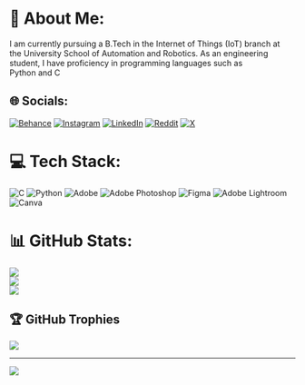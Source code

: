 # 💫 About Me:
I am currently pursuing a B.Tech in the Internet of Things (IoT) branch at<br> the University School of Automation and Robotics. As an engineering <br>student, I have proficiency in programming languages such as <br>Python and C


## 🌐 Socials:
[![Behance](https://img.shields.io/badge/Behance-1769ff?logo=behance&logoColor=white)](https://behance.net/https://www.behance.net/adityasingh966) [![Instagram](https://img.shields.io/badge/Instagram-%23E4405F.svg?logo=Instagram&logoColor=white)](https://instagram.com/https://www.instagram.com/k_aditya_singh/) [![LinkedIn](https://img.shields.io/badge/LinkedIn-%230077B5.svg?logo=linkedin&logoColor=white)](https://linkedin.com/in/https://www.linkedin.com/in/itsadityasingh/) [![Reddit](https://img.shields.io/badge/Reddit-%23FF4500.svg?logo=Reddit&logoColor=white)](https://reddit.com/user/https://www.reddit.com/user/Aditya_Gist/) [![X](https://img.shields.io/badge/X-black.svg?logo=X&logoColor=white)](https://x.com/https://x.com/AdityaS73204804) 

# 💻 Tech Stack:
![C](https://img.shields.io/badge/c-%2300599C.svg?style=flat&logo=c&logoColor=white) ![Python](https://img.shields.io/badge/python-3670A0?style=flat&logo=python&logoColor=ffdd54) ![Adobe](https://img.shields.io/badge/adobe-%23FF0000.svg?style=flat&logo=adobe&logoColor=white) ![Adobe Photoshop](https://img.shields.io/badge/adobe%20photoshop-%2331A8FF.svg?style=flat&logo=adobe%20photoshop&logoColor=white) ![Figma](https://img.shields.io/badge/figma-%23F24E1E.svg?style=flat&logo=figma&logoColor=white) ![Adobe Lightroom](https://img.shields.io/badge/Adobe%20Lightroom-31A8FF.svg?style=flat&logo=Adobe%20Lightroom&logoColor=white) ![Canva](https://img.shields.io/badge/Canva-%2300C4CC.svg?style=flat&logo=Canva&logoColor=white)
# 📊 GitHub Stats:
![](https://github-readme-stats.vercel.app/api?username=itsadityasingh&theme=city_lights&hide_border=false&include_all_commits=true&count_private=true)<br/>
![](https://github-readme-streak-stats.herokuapp.com/?user=itsadityasingh&theme=city_lights&hide_border=false)<br/>
![](https://github-readme-stats.vercel.app/api/top-langs/?username=itsadityasingh&theme=city_lights&hide_border=false&include_all_commits=true&count_private=true&layout=compact)

## 🏆 GitHub Trophies
![](https://github-profile-trophy.vercel.app/?username=itsadityasingh&theme=radical&no-frame=false&no-bg=true&margin-w=4)

---
[![](https://visitcount.itsvg.in/api?id=itsadityasingh&icon=0&color=0)](https://visitcount.itsvg.in)

<!-- Proudly created with GPRM ( https://gprm.itsvg.in ) -->
